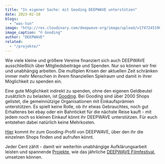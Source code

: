 ```yaml
---
title: "In eigener Sache: mit Gooding DEEPWAVE unterstützen"
date: 2023-02-10
blogs: 
  - "was-tun"
image: "http://res.cloudinary.com/deepwave-org/image/upload/v1747245190/deepwave.org/online-einkaufen-verein-unterstuetzen-mittel.png"
image_caption: "© Gooding"
author: "DEEPWAVE"
related: 
  - "/projekte/"
---
```


Wie viele kleine und größere Vereine finanziert sich auch DEEPWAVE ausschließlich über Mitgliedsbeiträge und Spenden. Nur so können wir frei und unabhängig arbeiten. Die multiplen Krisen der aktuellen Zeit schränken immer mehr Menschen in ihrem finanziellen Spielraum und damit in ihrer Möglichkeit zu spenden ein. 

Eine gute Möglichkeit indirekt zu spenden, ohne den eigenen Geldbeutel zusätzlich zu belasten, ist [Gooding](https://www.gooding.de/). Bei Gooding sind über 2000 Shops gelistet, die gemeinnützige Organisationen mit Einkaufsprämien unterstützen. Es spielt keine Rolle, ob ihr etwas Gebrauchtes, noch gut Erhaltenes bei ebay oder ein Bahnticket für die nächste Reise kauft - mit jedem noch so kleinen Einkauf könnt ihr DEEPWAVE unterstützen. Für euch entstehen dabei natürlich keine Mehrkosten.

[Hier](https://www.gooding.de/deepwave-e-v-521) kommt ihr zum Gooding-Profil von DEEPWAVE, über den ihr die einzelnen Shops finden und aufrufen könnt.

Jeder Cent zählt - damit wir weiterhin unabhängige Aufklärungsarbeit leisten und spannende [Projekte](https://www.deepwave.org/projekte/), wie das jährliche [DEEPWAVE Filmfestival](https://www.deepwave.org/projekte/deepwave-filmfestival/), umsetzen können.
